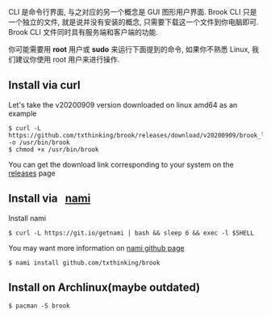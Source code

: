 CLI 是命令行界面, 与之对应的另一个概念是 GUI 图形用户界面. Brook CLI 只是一个独立的文件, 就是说并没有安装的概念, 只需要下载这一个文件到你电脑即可. Brook CLI 文件同时具有服务端和客户端的功能.

你可能需要用 **root** 用户或 **sudo** 来运行下面提到的命令, 如果你不熟悉 Linux, 我们建议你使用 root 用户来进行操作.

## Install via curl

Let's take the v20200909 version downloaded on linux amd64 as an example

```
$ curl -L https://github.com/txthinking/brook/releases/download/v20200909/brook_linux_amd64 -o /usr/bin/brook
$ chmod +x /usr/bin/brook
```

You can get the download link corresponding to your system on the [releases](https://github.com/txthinking/brook/releases) page

## Install via &nbsp; [nami](https://github.com/txthinking/nami)

Install nami

```
$ curl -L https://git.io/getnami | bash && sleep 6 && exec -l $SHELL
```

You may want more information on [nami github page](https://github.com/txthinking/nami)

```
$ nami install github.com/txthinking/brook
```

## Install on Archlinux(maybe outdated)

```
$ pacman -S brook
```
